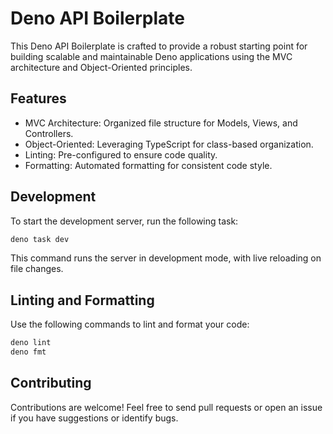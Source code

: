 # Deno API Boilerplate

This Deno API Boilerplate is crafted to provide a robust starting point for building scalable and maintainable Deno applications using the MVC architecture and Object-Oriented principles.

## Features

- MVC Architecture: Organized file structure for Models, Views, and Controllers.
- Object-Oriented: Leveraging TypeScript for class-based organization.
- Linting: Pre-configured to ensure code quality.
- Formatting: Automated formatting for consistent code style.

## Development

To start the development server, run the following task:

```sh
deno task dev
```

This command runs the server in development mode, with live reloading on file changes.

## Linting and Formatting

Use the following commands to lint and format your code:

```sh
deno lint
deno fmt
```

## Contributing

Contributions are welcome! Feel free to send pull requests or open an issue if you have suggestions or identify bugs.
